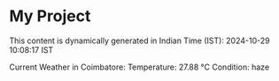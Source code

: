 # My Project

This content is dynamically generated in Indian Time (IST): 2024-10-29 10:08:17 IST


Current Weather in Coimbatore:
Temperature: 27.88 °C
Condition: haze
